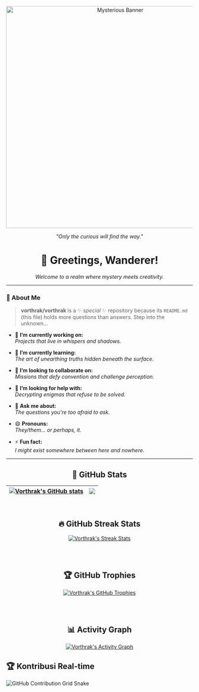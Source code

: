 <div align="center"> <img src="https://media3.giphy.com/media/v1.Y2lkPTc5MGI3NjExMzdpaGp0OWY5aGNhbHR1Y2VidmRubnMzd2E2NDBmbms3eG9kbnV4cCZlcD12MV9pbnRlcm5hbF9naWZfYnlfaWQmY3Q9Zw/pVGsAWjzvXcZW4ZBTE/giphy.webp" alt="Mysterious Banner" width="600px"> <p><em>"Only the curious will find the way."</em></p> </div>
<div align="center">
  <h1>👋 Greetings, Wanderer!</h1>
  <p><em>Welcome to a realm where mystery meets creativity.</em></p>
</div>

---

### 🌌 About Me  
> **vorthrak/vorthrak** is a ✨ _special_ ✨ repository because its `README.md` (this file) holds more questions than answers. Step into the unknown...  

- 🔭 **I’m currently working on:**  
  *Projects that live in whispers and shadows.*  

- 🌱 **I’m currently learning:**  
  *The art of unearthing truths hidden beneath the surface.*  

- 👯 **I’m looking to collaborate on:**  
  *Missions that defy convention and challenge perception.*  

- 🤔 **I’m looking for help with:**  
  *Decrypting enigmas that refuse to be solved.*  

- 💬 **Ask me about:**  
  *The questions you're too afraid to ask.*  

- 😄 **Pronouns:**  
  *They/them... or perhaps, it.*  

- ⚡ **Fun fact:**  
  *I might exist somewhere between here and nowhere.*  

---

<div align="center">
  
  ## 🚀 GitHub Stats
  
  | <a href="https://github.com/anuraghazra/github-readme-stats"><img align="center" src="https://github-readme-stats.vercel.app/api?username=vorthrak&show_icons=true&include_all_commits=true&theme=tokyonight&hide_border=true" alt="Vorthrak's GitHub stats" /></a> | <a href="https://github.com/anuraghazra/github-readme-stats"><img align="center" src="https://github-readme-stats.vercel.app/api/top-langs/?username=vorthrak&layout=compact&theme=tokyonight&hide_border=true" /></a> |
  | ------------- | ------------- |

  <br/>

  ## 🔥 GitHub Streak Stats
  
  <a href="https://github.com/DenverCoder1/github-readme-streak-stats">
    <img align="center" src="https://github-readme-streak-stats.herokuapp.com/?user=vorthrak&theme=tokyonight&hide_border=true" alt="Vorthrak's Streak Stats" />
  </a>

  <br/><br/>

  ## 🏆 GitHub Trophies
  
  <a href="https://github.com/ryo-ma/github-profile-trophy">
    <img src="https://github-profile-trophy.vercel.app/?username=vorthrak&theme=onedark&no-frame=true&column=4" alt="Vorthrak's GitHub Trophies" />
  </a>

  <br/><br/>

  ## 📊 Activity Graph
  
  <a href="https://github.com/Ashutosh00710/github-readme-activity-graph">
    <img src="https://github-readme-activity-graph.vercel.app/graph?username=vorthrak&theme=tokyo-night&hide_border=true" alt="Vorthrak's Activity Graph" />
  </a>

</div>

## 🏆 Kontribusi Real-time  

![GitHub Contribution Grid Snake](https://github.com/vorhtrak/vorthrak/blob/output/github-contribution-grid-snake.svg)






